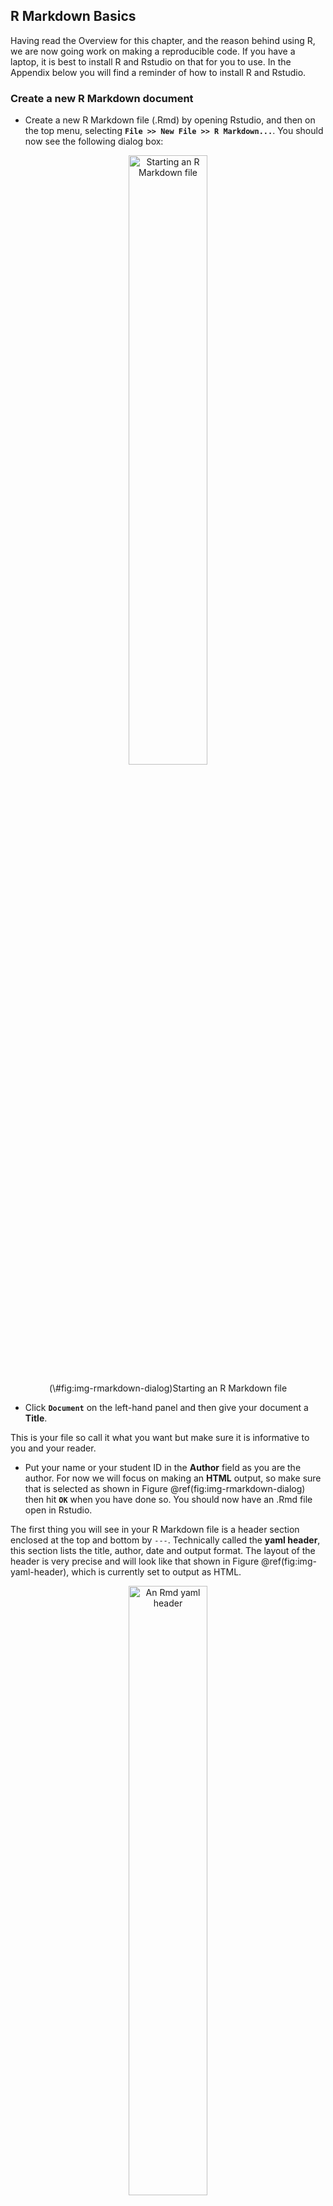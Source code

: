 ## R Markdown Basics



Having read the Overview for this chapter, and the reason behind using R, we are now going work on making a reproducible code. If you have a laptop, it is best to install R and Rstudio on that for you to use. In the Appendix below you will find a reminder of how to install R and Rstudio.

### Create a new R Markdown document

* Create a new R Markdown file (.Rmd) by opening Rstudio, and then on the top menu, selecting **`File >> New File >> R Markdown...`**. You should now see the following dialog box:

<div class="figure" style="text-align: center">
<img src="images/s01-lab01/preclass/rmd_dialog.png" alt="Starting an R Markdown file" width="50%" />
<p class="caption">(\#fig:img-rmarkdown-dialog)Starting an R Markdown file</p>
</div>


* Click **`Document`** on the left-hand panel and then give your document a **Title**. 

This is your file so call it what you want but make sure it is informative to you and your reader. 

* Put your name or your student ID in the **Author** field as you are the author. For now we will focus on making an **HTML** output, so make sure that is selected as shown in Figure \@ref(fig:img-rmarkdown-dialog) then hit **`OK`** when you have done so. You should now have an .Rmd file open in Rstudio.

The first thing you will see in your R Markdown file is a header section enclosed at the top and bottom by `---`. Technically called the **yaml header**, this section lists the title, author, date and output format. The layout of the header is very precise and will look like that shown in Figure \@ref(fig:img-yaml-header), which is currently set to output as HTML.  

<div class="figure" style="text-align: center">
<img src="images/s01-lab01/preclass/rmd_header.png" alt="An Rmd yaml header" width="50%" />
<p class="caption">(\#fig:img-yaml-header)An Rmd yaml header</p>
</div>

By default the file header includes the info shown in Figure \@ref(fig:img-yaml-header) but there are many other options available. You can learn more about this in your spare time if you like through these links for
[**.html** options](http://rmarkdown.rstudio.com/html_document_format.html){_target="_blank"} or 
[**.pdf** options](http://rmarkdown.rstudio.com/pdf_document_format.html){target="_blank"}.

<div class="try">
<p><strong>BUT WAIT</strong>!! What if you spelt your name wrong? How would you change this?</p>
</div>


<div class='webex-solution'><button>Explain This - I spelt my name wrong!</button>

<div class="info">
<p>The long way would be to close the file and start again. The shorter way would be to just correct the info in the header - just remember to keep between the quotes. E.g. "Si Cologe" instead of "Untitled"</p>
</div>

</div>
  

### Code Chunks

Immediately below the header information you will see the default setup **code chunk** as shown in Figure \@ref(fig:img-setup-chunk). Most of the time, in this lab series, you will not edit the information in this <a class='glossary' target='_blank' title='A section of code in an R Markdown file' href='https://psyteachr.github.io/glossary/c#chunk'>chunk</a>. Instead, you will add information, text, code, and chunks, below this chunk.  

<div class="figure" style="text-align: center">
<img src="images/s01-lab01/preclass/rmd_defaultchunk.png" alt="The defualt setup code chunk" width="100%" />
<p class="caption">(\#fig:img-setup-chunk)The defualt setup code chunk</p>
</div>

In RMarkdown you can type any text you want directly in the document just as you would in a word document. However, if you want to include code you need to include it in one of these **code chunks** similar to Figure \@ref(fig:img-setup-chunk). Code chunks start with a line that contains three backwards apostrophes **`** (these are called grave accents - often in the top-left of QWERTY keyboards), and then a set of curly brackets with the letter r inside: 

<div class='verbatim'><pre class='sourceCode r'><code class='sourceCode R'>&#96;&#96;&#96;{r}</code></pre><pre class='sourceCode r'><code class='sourceCode R'>&#96;&#96;&#96;</code></pre></div>

You will **always** need both of these parts to create a code chunk:  

* The three back ticks **`** are the part of the Rmd file that says this is code being inserted into my document. 
* The {r} part says that you are specifically including R code. 

The default setup code chunk provides some basic options for your R Markdown file for when it knits your work. As above, for now, it is best to leave this particular code chunk alone. Instead we will show you how to use R Markdown by editing the code chunks that come after this default chunk. 

The next code chunk in your file will look a bit like this:

<div class='verbatim'><pre class='sourceCode r'><code class='sourceCode R'>&#96;&#96;&#96;{r cars}</code></pre>

```r
summary(cars)
```

<pre class='sourceCode r'><code class='sourceCode R'>&#96;&#96;&#96;</code></pre></div>

Within the curly brackets, on the first line of the chunk, the word `cars` is included after the letter `r`. This is simply the **name** or the **label** for the code chunk and it really could have been called anything. For example, you could have called this code chunk `cars1` and a later chunk `cars2` to show it was the first and second chunk relating to cars. Whilst it is always advisable you name your code chunks, you do not need to name them. However, if you do put in names for the chunks **do not use the same name twice** as this will cause your script to crash when you knit it, e.g. Do not use `data` and `data`; instead maybe use `personality-data` and `participant-info` or whatever makes sense to what you are doing in the chunk. OK? Different names for different chunks! They are all individual.


<div class='webex-solution'><button>Explain This - You can crash whilst knitting?</button>

<div class="info">
<p>Remember knitting just means converting or rendering your file as a pdf, webpage, etc. Crashing means that you had an error in your code that stopped your knitting from working or finishing. You can usually find the problem line of code from the error message you'll see.</p>
</div>

</div>

<br>
The second line in the above **code chunk** is the R code we have written: `summary(cars)`. In this case, we are just asking for a `summary()` of the inbuilt dataset `cars`. R has a lot of inbuilt datasets for you to practice on; `cars` is one of these.

The third line closes off the code chunk, again with the three backwards apostrophes. This means that whatever is contained between the first and third lines will be the code that is run.  


<div class='webex-solution'><button>Helpful Hint - Be sure to close the chunk</button>

<div class="info">
<p>When people are first starting out using R Markdown, a common issue is code not working because they have started the code chunk correctly, but have forgotten to close it at the bottom with the three backticks. Remember, three backticks to open, three backticks to close, and in our chunk we bind them.</p>
</div>

</div>

<br>

<span style="font-size: 22px; font-weight: bold; color: var(--green);">Quickfire Questions</span>

- From the following options what was the name, or label, of the **default setup code chunk** (i.e. the first code chunk in an R Markdown file)? <select class='webex-select'><option value='blank'></option><option value=''>include</option><option value=''>r</option><option value='answer'>setup</option><option value=''>FALSE</option></select> 


<div class='webex-solution'><button>Explain This Answer</button>

<div class="info">
<p>If you look at the default setup code chunk you can see the code chunk has the name setup. include=FALSE is a rule which we will explain in a little bit.</p>
</div>

</div>
  

### Knitting Code

Now would be a good time to try knitting your file to see what the code chunks do. You can do this using the **Knit button** at the top of the RStudio screen:

<div class="figure" style="text-align: center">
<img src="images/s01-lab01/preclass/rmd_knit.png" alt="The knit button. Clicking this will knit your file." width="75%" />
<p class="caption">(\#fig:img-the-knit-button)The knit button. Clicking this will knit your file.</p>
</div>

When you click `Knit` it will ask you to save the file as an .Rmd file. Call the file `L2Psych_Ch1_RMarkdownBasics.Rmd` and save it in a folder where you will keep all the information for this lab. When working in the Psychology labs or the University Library you need to save in a location or drive space that you have full access to and can save files to. The best one on campus is your `M:` drive. If using your own device then anywhere you can save the file should work. However, having a good folder structure will help you navigate the labs better.


<div class='webex-solution'><button>Helpful Hint - One folder for all your work</button>

<div class="info">
<p>It would be very beneficial to create a folder in your <code>M:</code> drive that will contain all your data skills work for the rest of Level 2. Maybe something like <code>Psychology_Level2_DataSkills_Work</code> and then have folders within that for each lab, e.g <code>Chapter1</code>. The clearer the structure of these folders the easier it will be to find and use your files again! This is important as one thing we will keep telling you to do is <strong>LOOK BACK</strong> (politely) at what you previously did.</p>
<p>Couple of tips:</p>
<ul>
<li>Avoid spaces in file names and folder names. It can make life really complicated and is a bad habit to start with. Use underscores between words in filenames and folder names.</li>
<li>Never call your folder "R". This will crash your R and potentially lead you to having to reinstall both R and Rstudio. When Rstudio opens it looks for a folder called R which it expects to contain the software and libraries. If they aren't there because it is now looking in a different folder with the same name, things go wrong.</li>
</ul>
</div>

</div>
  

<br>
After saving the file, a webpage should appear. The first thing to notice is that some lines in the code chunks have disappeared: the <code>```{r}</code> and the closing <code>&#96;&#96;&#96;</code> in your code chunk have gone. Whenever you knit an R Markdown file these lines will disappear leaving only the code within. You'll also notice that the output of the code is also now showing in your webpage. In the next section we will show you how to control showing the output of your code, or not, through adding rules.

<div class="figure" style="text-align: center">
<img src="images/s01-lab01/preclass/rmd_summary2.png" alt="The knitted summary output" width="100%" />
<p class="caption">(\#fig:img-rmd-summary2)The knitted summary output</p>
</div>

### Adding Code Chunk Rules and Options

It can often be a good idea or even necessary to show the data or the outcome of a test in your report, for example if you were writing a report and wanted to include a table of results. But what if your code displayed a table that was 10,000 lines long? In that case we might want to not show the output and only show the code. You can do this by including a rule within the first line of your code chunk - your \`\`\`{r name, rule = option} line. You have already seen a rule before in the standard default chunk, the `include` rule, but there are a number of others. Let's look at some now: 

First, let's look at how to **hide the output but show the code**. Here, we use the `results = "hide"` rule:

<div class="figure" style="text-align: center">
<img src="images/s01-lab01/preclass/rmd_hide.png" alt="The results Rule" width="100%" />
<p class="caption">(\#fig:img-results-hide)The results Rule</p>
</div>

<br>
**Add this rule into your example code chunk, as shown above, and knit the file again. What happens?** Note that there is a comma separating the name of the chunk and the rule. You should now see the code only and not the data. A key thing to note here is that your code is still "running", it just isn't showing an output. For example, say your code said `x <- 2 + 2`.  With the `results = "hide"` rule, you would still be running that line of code, x being assigned as 4, but you just don't see the output.
<br><br>
Alternatively, we can **hide the code, but show the ouput** by using the `echo = FALSE` rule:   

<div class="figure" style="text-align: center">
<img src="images/s01-lab01/preclass/rmd_echo.png" alt="The echo Rule" width="100%" />
<p class="caption">(\#fig:img-echo-hide)The echo Rule</p>
</div>

<br>
In your template Rmd file, the rule echo is set to `FALSE` meaning to show the figure and not the code. **Change the rule in your code to `echo` and set it as `TRUE`, then knit the file again**. What happens?  


<div class='webex-solution'><button>Explain This - Why would I hide my code?</button>
  
<div class="info">
<p>Remember from Level 1 where we called in libraries to our environment. The "echo = FALSE" option is useful for commands like <code>library()</code> when you are just calling a package into the library but don't necessarily want to display that in your final report or in your final HTML file. Another example might be if you wanted to make a plot but didn't want to include the code, you just want to show the plot in your report.</p>
</div>

</div>
  

<br>
Next, say you want to **hide both the code AND the output** but still run the code. You can do this using the `include` rule:

<div class="figure" style="text-align: center">
<img src="images/s01-lab01/preclass/rmd_hide_both.png" alt="The include Rule" width="100%" />
<p class="caption">(\#fig:img-include-hide)The include Rule</p>
</div>

<br>
**Change the rule to your example code chunk, as shown above, to `include = FALSE` and then knit the file again**. What happens? Note that here the code still runs. It just does not show you anything. 

Finally, you can use the `eval` rule which specifies whether or not you want the code chunk you have written to be evaluated when you knit the RMarkdown file. Evaluated means to run or carry out the code. Here, the `eval = FALSE` rule will stop the code from being evaluated. The code will be shown because there is no rule stopping it but there will be no output because it won't get evaluated because of the `eval` rule being `FALSE`. 

<div class="figure" style="text-align: center">
<img src="images/s01-lab01/preclass/rmd_eval.png" alt="The eval Rule" width="100%" />
<p class="caption">(\#fig:img-eval-hide)The eval Rule</p>
</div>

<br>
This might be useful in cases where you want to show the code relating to how you programmed your stimuli for an experiment, but you don't necessarily want it to run as part of the R Markdown file. 
<br>
<br>
We could probably do with a wee summary here:
<br>




Table: (\#tab:chp1-secret-table-disp)Rules! Rules! Rules!

|       Code       | Does Code Run | Does Code Show | Do Results Show |
|:----------------:|:-------------:|:--------------:|:---------------:|
|   eval = FALSE   |      NO       |      YES       |       NO        |
|   echo = TRUE    |      YES      |      YES       |       YES       |
|   echo = FALSE   |      YES      |       NO       |       YES       |
| results = "hide" |      YES      |      YES       |       NO        |
| include = FALSE  |      YES      |       NO       |       NO        |
<br>

You can also mix and match rules to get the code/output to display as you want. It takes a little getting used to at first but if in doubt, just ask.


<div class='webex-solution'><button>Portfolio Point - autocompletes</button>

<div class="info">
<p>You can use RStudio's autocomplete (the tab button) to see the different options for the different rules. For example, type <code>include =</code> and then hit the tab button on your keyboard. You should see the options of <code>TRUE</code> or <code>FALSE</code>.</p>
<p>Autocomplete also works for a lot of functions you can't quite remember how to spell as well. gg-what? gg-{tab button}... Ah yes, <code>ggplot()</code>.</p>
</div>

</div>

<br>

<span style="font-size: 22px; font-weight: bold; color: var(--green);">Quickfire Questions</span>

You've got a large dataset of thousands of participants' personality and happiness scores that you want to analyse and present in RMarkdown.

* You want to show the code you are running in your analysis but not show the output as this would be too much to display. Note that you want the code to run. Type in the box (e.g. `rule = set`) how you would set the `results` rule to do this? <input class='webex-solveme nospaces' size='20' data-answer='["results = \"hide\""]'/>

* You create a plot of happiness versus neuroticism scores but you want to hide the code and only show the output. How can you do this? <select class='webex-select'><option value='blank'></option><option value=''>echo = TRUE</option><option value=''>include = FALSE</option><option value=''>code = HIDE</option><option value='answer'>echo = FALSE</option></select>


<div class='webex-solution'><button>Explain This - I don't understand these answers</button>

<div class="info">
<p>The first answer should be <code>results = "hide"</code> as you want to show the code and run the code but not necessarily show the output of the code.</p>
<p>In the second question, <code>include = FALSE</code> technically would hide the code, but this also hides the output! <code>echo = FALSE</code> allows you to still see your plot while hiding the code you want hidden. <code>code = HIDE</code> - if only it were that simple!</p>
<p>Remember, the aim of these questions aren't to help you memorise these codes (no one can do that!); they're to help you gain a better understanding of how to apply these codes when you come across them in the future.</p>
</div>

</div>
  
<br>  

* True or False, writing `echo = TRUE` has the same effect on the output of a code chunk as if you had no echo rule at all: <select class='webex-select'><option value='blank'></option><option value='answer'>TRUE</option><option value=''>FALSE</option></select>


<div class='webex-solution'><button>Explain This - Echo True or Not at all</button>

<div class="info">
<p>All of the code chunk rules have a default option. For example, <code>echo</code>, <code>include</code>, and <code>eval</code> are usually by default set to <code>TRUE</code>. As a result, if you don't set any <code>echo</code> rule, i.e. you don't specifically set <code>echo = FALSE</code> in your code chunk, then it is the same as setting <code>echo = TRUE</code>. So not specifying an option will give you the default setting for that option.</p>
</div>

</div>
  
<br>  

* True or False, there is no difference between setting `results = "hide"` and `eval = FALSE` as they both hide the output: <select class='webex-select'><option value='blank'></option><option value=''>TRUE</option><option value='answer'>FALSE</option></select>


<div class='webex-solution'><button>Explain This - What's the difference?</button>

<div class="info">
<p>With setting <code>results = "hide"</code>, the code is evaluated and results are produced but the output is hidden. With setting <code>eval = FALSE</code>, the code is not evaluated and therefore no results or output have been produced. If you need your output for a later part of the code then you would might use <code>results = "hide"</code>. If you don't need the output and just want to show the code as an example then you might use <code>eval = FALSE</code>.</p>
</div>

</div>
  

### Adding Inline Code

An alternative way to add code to a report is through what is called using **inline code**. With inline code you don't use a code chunk. Instead the code appears **inline** with the text. Inline code can be inserted using a back-tick, then the letter `r`, followed by a space, then the code you want to include, then finally another back-tick. For example, writing <code>&#096;r 2 + 2&#096;</code> would return the answer **4** when you knit the file instead of showing the code. Remember, you do not do this inside a code chunk, you do this in line with your text, e.g.:
<br><br>
**"We ran <code>&#096;r 2+2&#096;</code> people".** 
<br><br>
Which when knitted becomes: 
<br><br>
**"We ran 4 people".**

So inline coding is really useful if you want to do calculations **within your text** or insert values into text, say from a dataframe, to make an informative sentence. We will look at more complex examples later in the labs but again this is a really useful tool for writing manuscripts through R Markdown the more comfortable you get with it.

<span style="font-size: 22px; font-weight: bold; color: var(--green);">Quickfire Questions</span>

- You need <select class='webex-select'><option value='blank'></option><option value=''>Two</option><option value=''>One</option><option value='answer'>Three</option></select> back tick(s) to insert **code chunks**

- Why is this inline code, <code>&#096;{r} 6 * 8&#096;</code> , not going to show the calculated answer when you knit the file? Try editing the code line in Rmarkdown and knitting it to get it to work. <select class='webex-select'><option value='blank'></option><option value=''>You need a space between each back tick and the code</option><option value=''>Inline code cannot complete calcuations</option><option value='answer'>Curly brackets around the r are only needed for code chunks</option></select>


<div class='webex-solution'><button>Explain This - Why are these answers correct?</button>

<div class="info">
<ul>
<li><p>All code chunks start and end with three back-ticks.</p></li>
<li><p>Inline coding does not use the curly brackets around the <code>r</code>.</p></li>
<li><p>All you need for inline coding is a back-tick, r, space, code, and a final back-tick.</p></li>
</ul>
</div>

</div>


### Formatting the R Markdown File

The last thing we want to show you in this preclass activity is how to format your text. 

When you're not writing in code chunks you can format your document in lots of different ways just like you would in a Word document (or other expensive license-based software). The [R Markdown cheatsheet](https://www.rstudio.com/wp-content/uploads/2015/02/rmarkdown-cheatsheet.pdf){target="_blank"} provides lots of information about how to do this but we will show you a couple of things that you might want to try out. 

We can make text **bold** by including two \*\* (two asterisks) at the start and end of the text we want to present in bold font. For example:
<br><br>
"We ran \*\*4 people\*\*. 
<br><br>
Which when knitted becomes: 
<br><br>
"We ran **4 people**".
<br><br>
**Now write some text in your Rmd file and put it in bold.** Knit the file to check it worked.   

You could also try using italics by putting a single \* (asterisk) at the start and end of the word or sentence. **Try this now.** Here is an example to help.
<br><br>
"We ran \*4 people\*. 
<br><br>
Which when knitted becomes: 
<br><br>
"We ran *4 people*".
<br><br>

**Note:** italics can be difficult to read for many people and as such we have tried to avoid using it in this book. If you find some italics, where it is not necessary, please let us know and claim your reward of a packet of minstrels. Yes, a whole packet!

Finally, you might want to add headings and sub-headings to your file. For example, maybe you are writing a Psychology journal article and want to put in a header for the Introduction, Methods, Results, or Discussion sections. We do this using the # (hashtag) symbol as shown in Figure \@ref(fig:img-header-levels).

<div class="figure" style="text-align: center">
<img src="images/s01-lab01/preclass/rmd_hashtag.png" alt="Inputting different Header levels using #s" width="100%" />
<p class="caption">(\#fig:img-header-levels)Inputting different Header levels using #s</p>
</div>

<br>
**Now, type the four main sections found in a Psychology journal article in your R Markdown file, typing each one in a separate line**. These are mentioned above. Knit the file. What do these look like? 

**Now add a different number of #'s before each heading**, with a space between the heading and the hashtag (e.g. # Introduction) and knit the file again. What do you notice about the different number of hashtags?  

<span style="font-size: 22px; font-weight: bold; color: var(--green);">Quickfire Questions</span>

* If \* puts words into italics, and \*\* puts words into bold, type in the box what might you put before (and technically after) a word to put it into italics with bold? <input class='webex-solveme nospaces' size='3' data-answer='["***"]'/>

* True or False: The **more** '#'s you include, the **smaller** the header is: <select class='webex-select'><option value='blank'></option><option value='answer'>TRUE</option><option value=''>FALSE</option></select>  

* From the options, the most common order of headings found in a Psychology Journal are: <select class='webex-select'><option value='blank'></option><option value=''>Discussion, Introduction, Methods, Results</option><option value=''>Discussion, Results, Methods, Introduction</option><option value='answer'>Introduction, Methods, Results, Discussion</option><option value=''>Introduction, Results, Methods, Discussion</option></select>


<div class='webex-solution'><button>Explain This - I don't get these answers</button>

<div class="info">
<p>If * at the start and end of the word puts it in italics (e.g. <em>italics</em>) and ** puts it in bold (e.g. <strong>bold</strong>), then putting three *** at the start and end will put it in italics with bold (e.g. <strong><em>italics-bold</em></strong>).</p>
<p>It is true that the more #'s you use, the smaller the heading is. Word and other document writers use different headings as well. Here, # gives the biggest heading, and it gets smaller and smaller with every extra #.</p>
<p>Finally, in Psychology, the vast majority of journal articles are written in the format of: Introduction, Methods, Results, Discussion. This format does not always hold as some journals ask authors to use a different format, depending how much emphasis that journal (erroneously) likes to put on results over hypothesis and methods. We however teach the order stated above. The question and approach is always as important, if not more so, than the results! Which of course you know from learning about Registered Reports in the labs and lectures.</p>
</div>

</div>
  

<br>


